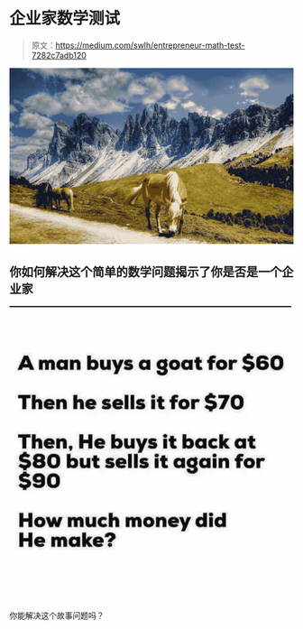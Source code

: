 # 企业家数学测试

> 原文：<https://medium.com/swlh/entrepreneur-math-test-7282c7adb120>

![](img/dd0a80d961c613fa5aa8384e1960394e.png)

## 你如何解决这个简单的数学问题揭示了你是否是一个企业家

![](img/21f1f01bbc68daca3b3c0826cd0752d3.png)

你能解决这个故事问题吗？